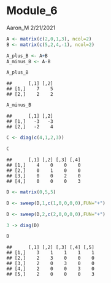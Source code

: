 Module\_6
================
Aaron\_M
2/21/2021

``` r
A <- matrix(c(2,0,1,3), ncol=2)
B <- matrix(c(5,2,4,-1), ncol=2)

A_plus_B <- A+B
A_minus_B <- A-B

A_plus_B
```

    ##      [,1] [,2]
    ## [1,]    7    5
    ## [2,]    2    2

``` r
A_minus_B
```

    ##      [,1] [,2]
    ## [1,]   -3   -3
    ## [2,]   -2    4

``` r
C <- diag(c(4,1,2,3))

C
```

    ##      [,1] [,2] [,3] [,4]
    ## [1,]    4    0    0    0
    ## [2,]    0    1    0    0
    ## [3,]    0    0    2    0
    ## [4,]    0    0    0    3

``` r
D <- matrix(0,5,5)

D <- sweep(D,1,c(1,0,0,0,0),FUN="+")

D <- sweep(D,2,c(2,0,0,0,0),FUN="+")

3 -> diag(D)

D
```

    ##      [,1] [,2] [,3] [,4] [,5]
    ## [1,]    3    1    1    1    1
    ## [2,]    2    3    0    0    0
    ## [3,]    2    0    3    0    0
    ## [4,]    2    0    0    3    0
    ## [5,]    2    0    0    0    3
